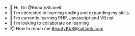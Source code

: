 - 👋 Hi, I’m @BeautyShanell
- 👀 I’m interested in learning coding and expanding my skills. 
- 🌱 I’m currently learning PHP, Javascript and VB.net
- 💞️ I’m looking to collaborate on learning 
- 📫 How to reach me BeautyKb8@outlook.com 

<!---
BeautyShanell/BeautyShanell is a ✨ special ✨ repository because its `README.md` (this file) appears on your GitHub profile.
You can click the Preview link to take a look at your changes.
--->
